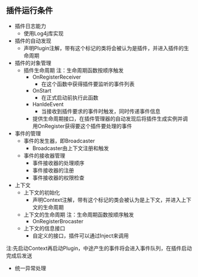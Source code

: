## 插件运行条件
- 插件日志能力
	- 使用Log4j库实现
- 插件的自动发现
	- 声明Plugin注解，带有这个标记的类将会被认为是插件，并进入插件的生命周期
- 插件的对象管理
	- 插件生命周期
		注：生命周期函数按顺序触发
		- OnRegisterReceiver
			- 在这个函数中获得插件要监听的事件列表
		- OnStart
			- 在正式启动前执行此函数
		- HanldeEvent
			- 当接收到插件要求的事件时触发，同时传递事件信息
		- 提供生命周期接口，在插件管理器的自动发现后将插件生成实例并调用OnRegister获得要这个插件要处理的事件
- 事件的管理
	- 事件的发生器，即Broadcaster
		- Broadcaster由上下文注册和触发
	- 事件的接收器管理
		- 事件接收器的处理顺序
		- 事件接收器的注册
		- 事件接收器的权限检查
- 上下文
	- 上下文的初始化
		- 声明Context注解，带有这个标记的类会被认为是上下文，并进入上下文的生命周期
	- 上下文的生命周期
		注：生命周期函数按顺序触发
		- OnRegisterBrocaster
	- 上下文的信息接口
		- 自定义的接口，插件可以通过Inject来调用

注:先启动Context再启动Plugin，中途产生的事件将会进入事件队列，在插件启动完成后发送

- 统一异常处理 
